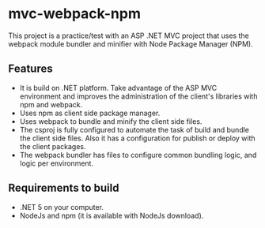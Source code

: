 # mvc-webpack-npm
This project is a practice/test with an ASP .NET MVC project that uses the webpack module bundler and minifier with Node Package Manager (NPM).

## Features
- It is build on .NET platform. Take advantage of the ASP MVC environment and improves the administration of the client's libraries with npm and webpack.
- Uses npm as client side package manager.
- Uses webpack to bundle and minify the client side files.
- The csproj is fully configured to automate the task of build and bundle the client side files. Also it has a configuration for publish or deploy with the client packages.
- The webpack bundler has files to configure common bundling logic, and logic per environment.

## Requirements to build
- .NET 5 on your computer.
- NodeJs and npm (it is available with NodeJs download).
